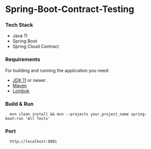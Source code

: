 # Spring-Boot-Contract-Testing


### Tech Stack 
 - Java 11
 - Spring Boot
 - Spring Cloud Contract
 
 ### Requirements

For building and running the application you need:
- [JDK 11](https://www.oracle.com/java/technologies/javase-jdk11-downloads.html) or newer . 
- [Maven](https://maven.apache.org)
- [Lombok](https://projectlombok.org/)

### Build & Run 

```
  mvn clean install && mvn --projects your_project_name spring-boot:run 'All Tests'
```
  
### Port
```
  http://localhost:8081
```
